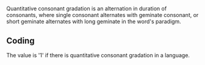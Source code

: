 # [](ParameterTable?__template__=property.md&property=Name#cldf:UT166)

Quantitative consonant gradation is an alternation in duration of consonants, where single consonant alternates with 
geminate consonant, or short geminate alternates with long geminate in the word's paradigm.

[](ExampleTable?example_id=1&with_internal_ref_link#cldf:UT166-1)

[](ExampleTable?example_id=2&with_internal_ref_link#cldf:UT166-2)

## Coding

The value is '1' if there is quantitative consonant gradation in a language.
